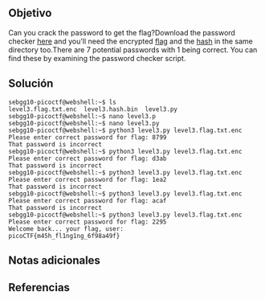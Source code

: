 ## Objetivo
Can you crack the password to get the flag?Download the password checker [here](https://artifacts.picoctf.net/c/18/level3.py) and you'll need the encrypted [flag](https://artifacts.picoctf.net/c/18/level3.flag.txt.enc) and the [hash](https://artifacts.picoctf.net/c/18/level3.hash.bin) in the same directory too.There are 7 potential passwords with 1 being correct. You can find these by examining the password checker script.
## Solución

```
sebgg10-picoctf@webshell:~$ ls
level3.flag.txt.enc  level3.hash.bin  level3.py
sebgg10-picoctf@webshell:~$ nano level3.p
sebgg10-picoctf@webshell:~$ nano level3.py 
sebgg10-picoctf@webshell:~$ python3 level3.py level3.flag.txt.enc 
Please enter correct password for flag: 8799
That password is incorrect
sebgg10-picoctf@webshell:~$ python3 level3.py level3.flag.txt.enc 
Please enter correct password for flag: d3ab
That password is incorrect
sebgg10-picoctf@webshell:~$ python3 level3.py level3.flag.txt.enc 
Please enter correct password for flag: 1ea2
That password is incorrect
sebgg10-picoctf@webshell:~$ python3 level3.py level3.flag.txt.enc 
Please enter correct password for flag: acaf
That password is incorrect
sebgg10-picoctf@webshell:~$ python3 level3.py level3.flag.txt.enc 
Please enter correct password for flag: 2295
Welcome back... your flag, user:
picoCTF{m45h_fl1ng1ng_6f98a49f}

```
## Notas adicionales
## Referencias
